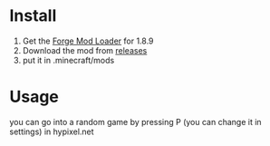 # Install
1. Get the [Forge Mod Loader](https://files.minecraftforge.net/net/minecraftforge/forge/index_1.8.9.html) for 1.8.9
2. Download the mod from [releases](https://github.com/TalkingPanda0/Randomhypixelgame/releases)
3. put it in .minecraft/mods
# Usage
you can go into a random game by pressing P (you can change it in settings) in hypixel.net
